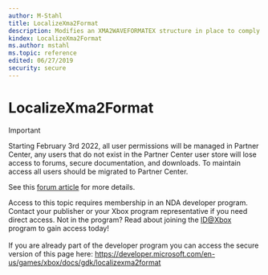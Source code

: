 ```yaml
---
author: M-Stahl
title: LocalizeXma2Format
description: Modifies an XMA2WAVEFORMATEX structure in place to comply with the current platform's byte-ordering rules (little-endian or big-endian).
kindex: LocalizeXma2Format
ms.author: mstahl
ms.topic: reference
edited: 06/27/2019
security: secure
---
```


# LocalizeXma2Format
> [!IMPORTANT]
> Starting February 3rd 2022, all user permissions will be managed in Partner Center, any users that do not exist in the Partner Center user store will lose access to forums, secure documentation, and downloads. To maintain access all users should be migrated to Partner Center. <p></p>See this <a href="https://forums.xboxlive.com/articles/132187/breaking-change-user-access-for-forums-secure-docu.html">forum article</a> for more details.  

 Access to this topic requires membership in an NDA developer program. Contact your publisher or your Xbox program representative if you need direct access. Not in the program? Read about joining the <a href="https://www.xbox.com/Developers/id">ID@Xbox</a> program to gain access today!  <br/><br/>If you are already part of the developer program you can access the secure version of this page here: <a target="_blank" href="https://developer.microsoft.com/en-us/games/xbox/docs/gdk/localizexma2format">https://developer.microsoft.com/en-us/games/xbox/docs/gdk/localizexma2format</a>